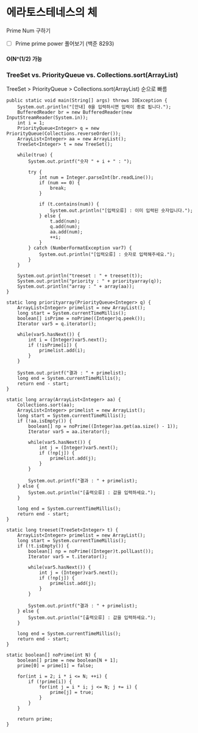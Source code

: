 


# 에라토스테네스의 체

Prime Num 구하기

-[ ] Prime prime power 풀어보기 (백준 8293) 

####  O(N^(1/2) 가능

### TreeSet vs. PriorityQueue vs. Collections.sort(ArrayList)
TreeSet > PriorityQueue > Collections.sort(ArrayList) 순으로 빠름



    public static void main(String[] args) throws IOException {
        System.out.println("[안내] 0을 입력하시면 입력이 종료 됩니다.");
        BufferedReader br = new BufferedReader(new InputStreamReader(System.in));
        int i = 1;
        PriorityQueue<Integer> q = new PriorityQueue(Collections.reverseOrder());
        ArrayList<Integer> aa = new ArrayList();
        TreeSet<Integer> t = new TreeSet();

        while(true) {
            System.out.printf("숫자 " + i + " : ");

            try {
                int num = Integer.parseInt(br.readLine());
                if (num == 0) {
                    break;
                }

                if (t.contains(num)) {
                    System.out.println("[입력오류] : 이미 입력된 숫자입니다.");
                } else {
                    t.add(num);
                    q.add(num);
                    aa.add(num);
                    ++i;
                }
            } catch (NumberFormatException var7) {
                System.out.println("[입력오류] : 숫자로 입력해주세요.");
            }
        }

        System.out.println("treeset : " + treeset(t));
        System.out.println("priority : " + priorityarray(q));
        System.out.println("array : " + array(aa));
    }

    static long priorityarray(PriorityQueue<Integer> q) {
        ArrayList<Integer> primelist = new ArrayList();
        long start = System.currentTimeMillis();
        boolean[] isPrime = noPrime((Integer)q.peek());
        Iterator var5 = q.iterator();

        while(var5.hasNext()) {
            int i = (Integer)var5.next();
            if (!isPrime[i]) {
                primelist.add(i);
            }
        }

        System.out.printf("결과 : " + primelist);
        long end = System.currentTimeMillis();
        return end - start;
    }

    static long array(ArrayList<Integer> aa) {
        Collections.sort(aa);
        ArrayList<Integer> primelist = new ArrayList();
        long start = System.currentTimeMillis();
        if (!aa.isEmpty()) {
            boolean[] np = noPrime((Integer)aa.get(aa.size() - 1));
            Iterator var5 = aa.iterator();

            while(var5.hasNext()) {
                int j = (Integer)var5.next();
                if (!np[j]) {
                    primelist.add(j);
                }
            }

            System.out.printf("결과 : " + primelist);
        } else {
            System.out.println("[출력오류] : 값을 입력하세요.");
        }

        long end = System.currentTimeMillis();
        return end - start;
    }

    static long treeset(TreeSet<Integer> t) {
        ArrayList<Integer> primelist = new ArrayList();
        long start = System.currentTimeMillis();
        if (!t.isEmpty()) {
            boolean[] np = noPrime((Integer)t.pollLast());
            Iterator var5 = t.iterator();

            while(var5.hasNext()) {
                int j = (Integer)var5.next();
                if (!np[j]) {
                    primelist.add(j);
                }
            }

            System.out.printf("결과 : " + primelist);
        } else {
            System.out.println("[출력오류] : 값을 입력하세요.");
        }

        long end = System.currentTimeMillis();
        return end - start;
    }

    static boolean[] noPrime(int N) {
        boolean[] prime = new boolean[N + 1];
        prime[0] = prime[1] = false;

        for(int i = 2; i * i <= N; ++i) {
            if (!prime[i]) {
                for(int j = i * i; j <= N; j += i) {
                    prime[j] = true;
                }
            }
        }

        return prime;
    }
